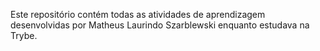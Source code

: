 Este repositório contém todas as atividades de aprendizagem desenvolvidas 
por Matheus Laurindo Szarblewski enquanto estudava na Trybe.
